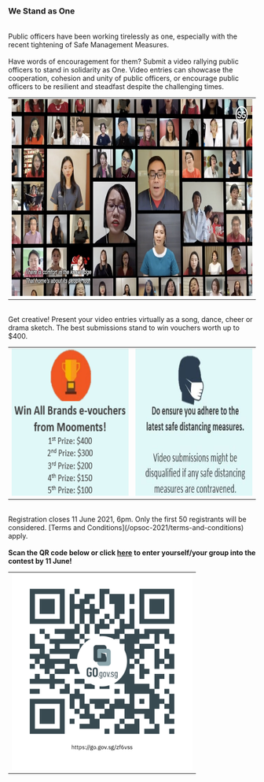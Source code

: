 <!-- ---
title: 'We Stand as One'
permalink: /opsoc-2021/we-stand-as-one
--- -->

### We Stand as One
<br>
Public officers have been working tirelessly as one, especially with the recent tightening of Safe Management Measures.<br>
<br>
Have words of encouragement for them? Submit a video rallying public officers to stand in solidarity as One. Video entries can showcase the cooperation, cohesion and unity of public officers, or encourage public officers to be resilient and steadfast despite the challenging times.<br>
<table width="100%">
  <tr>
    <td align="center"><img src="/images/Virtual Choir.jpg" alt="Virtual Choir" height="400px"></td>
  </tr>
 </table>
<br>
Get creative! Present your video entries virtually as a song, dance, cheer or drama sketch. The best submissions stand to win vouchers worth up to $400.<br>
<table width="100%">
  <tr>
    <td width="50%" align="center"><img src="/images/TikTok_1.png" alt="Contest Prizes" height="300px"></td>
    <td width="50%" align="center"><img src="/images/Video Contest.JPG" alt="Video Challenge" height="300px"></td>
  </tr>
 </table>
<br>
Registration closes 11 June 2021, 6pm. Only the first 50 registrants will be considered. [Terms and Conditions](/opsoc-2021/terms-and-conditions) apply.<br>
<br>
<b>Scan the QR code below or click <a href="https://go.gov.sg/zf6vss" target="_blank">here</a> to enter yourself/your group into the contest by 11 June!</b><br>
<table width="100%">
  <tr>
    <td align="center"><a href="https://go.gov.sg/zf6vss" target="_blank"><img src="/images/TikTok-QR.png" alt="Video Challenge QR" height="400px"></a> </td>
  </tr>
 </table>


